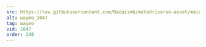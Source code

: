 ```yaml
---
src: https://raw.githubusercontent.com/Dadaism6/metadriverse-asset/main/script-waymo-output-newcompressed/waymo_1047.mp4
alt: waymo_1047
tag: waymo
vid: 1047
order: 148
---
```

